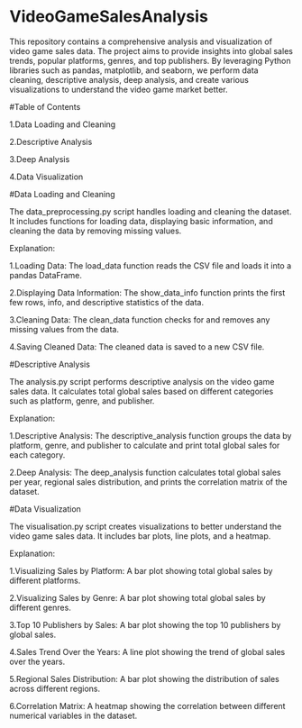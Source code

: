 # VideoGameSalesAnalysis

This repository contains a comprehensive analysis and visualization of video game sales data. The project aims to provide insights into global sales trends, popular platforms, genres, and top publishers. By leveraging Python libraries such as pandas, matplotlib, and seaborn, we perform data cleaning, descriptive analysis, deep analysis, and create various visualizations to understand the video game market better.


#Table of Contents

1.Data Loading and Cleaning

2.Descriptive Analysis

3.Deep Analysis

4.Data Visualization



#Data Loading and Cleaning

The data_preprocessing.py script handles loading and cleaning the dataset. It includes functions for loading data, displaying basic information, and cleaning the data by removing missing values.

Explanation:

1.Loading Data: The load_data function reads the CSV file and loads it into a pandas DataFrame.

2.Displaying Data Information: The show_data_info function prints the first few rows, info, and descriptive statistics of the data.

3.Cleaning Data: The clean_data function checks for and removes any missing values from the data.

4.Saving Cleaned Data: The cleaned data is saved to a new CSV file.


#Descriptive Analysis

The analysis.py script performs descriptive analysis on the video game sales data. It calculates total global sales based on different categories such as platform, genre, and publisher.

Explanation:

1.Descriptive Analysis: The descriptive_analysis function groups the data by platform, genre, and publisher to calculate and print total global sales for each category.

2.Deep Analysis: The deep_analysis function calculates total global sales per year, regional sales distribution, and prints the correlation matrix of the dataset.


#Data Visualization

The visualisation.py script creates visualizations to better understand the video game sales data. It includes bar plots, line plots, and a heatmap.

Explanation:

1.Visualizing Sales by Platform: A bar plot showing total global sales by different platforms.

2.Visualizing Sales by Genre: A bar plot showing total global sales by different genres.

3.Top 10 Publishers by Sales: A bar plot showing the top 10 publishers by global sales.

4.Sales Trend Over the Years: A line plot showing the trend of global sales over the years.

5.Regional Sales Distribution: A bar plot showing the distribution of sales across different regions.

6.Correlation Matrix: A heatmap showing the correlation between different numerical variables in the dataset.


